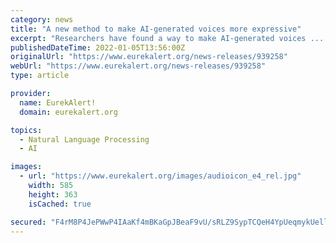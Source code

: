 ```yaml
---
category: news
title: "A new method to make AI-generated voices more expressive"
excerpt: "Researchers have found a way to make AI-generated voices ... voice-overs in animated movies, automatic translation of speech in multiple languages–and more.The method could also help create ..."
publishedDateTime: 2022-01-05T13:56:00Z
originalUrl: "https://www.eurekalert.org/news-releases/939258"
webUrl: "https://www.eurekalert.org/news-releases/939258"
type: article

provider:
  name: EurekAlert!
  domain: eurekalert.org

topics:
  - Natural Language Processing
  - AI

images:
  - url: "https://www.eurekalert.org/images/audioicon_e4_rel.jpg"
    width: 585
    height: 363
    isCached: true

secured: "F4rM8P4JePWwP4IAaKf4mBKaGpJBeaF9vU/sRLZ9SypTCQeH4YpUeqmykUellxs3wnc6WF7bR7USvrb/mbaGifAuZ2VGs+WG7iFhFr1Ve+6IJ54GtOCslsDF+cxLqJRDBvV9jAvRo6+QRKIfnDaiy8uyo3sykgK2gzafJ1zbAYBUXz0qmFIV1AxVSgk91Rl0A+dK0NaU76Q3T068KbRy7qEoEwRseJlwS7abgLQeBQlsXmMvzn6H/xL49RDURb+VdRbeBm190E6jqWmtVgF9ADYd0rigTIlFtTTBkIYuGRMAWbteI25TtZlyN7f1jMcaIGYU4TEZcqd1ylKsJLbWPNKlFkEyZ0WiEEf9ddb3UsQ=;tmZhgHSQb4sOnbDPUHStUw=="
---
```


